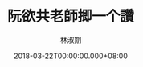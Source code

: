 ---
issue: 267
title: 阮欲共老師揤一个讚
author: 林淑期
date: 2018-03-22T00:00:00.000+08:00
topic: 懷想
difficulty: 1
wikidata: Q98095685
wikidata_link: https://www.wikidata.org/wiki/Q98095685
---